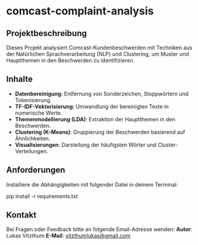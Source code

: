 # comcast-complaint-analysis

## Projektbeschreibung
Dieses Projekt analysiert Comcast-Kundenbeschwerden mit Techniken aus der Natürlichen Sprachverarbeitung (NLP) und Clustering, um Muster und Hauptthemen in den Beschwerden zu identifizieren.

## Inhalte
- **Datenbereinigung**: Entfernung von Sonderzeichen, Stoppwörtern und Tokenisierung.
- **TF-IDF-Vektorisierung**: Umwandlung der bereinigten Texte in numerische Werte.
- **Themenmodellierung (LDA)**: Extraktion der Hauptthemen in den Beschwerden.
- **Clustering (K-Means)**: Gruppierung der Beschwerden basierend auf Ähnlichkeiten.
- **Visualisierungen**: Darstellung der häufigsten Wörter und Cluster-Verteilungen.

## Anforderungen
Installiere die Abhängigkeiten mit folgender Datei in deinem Terminal:

pip install -r requirements.txt

## Kontakt
Bei Fragen oder Feedback bitte an folgende Email-Adresse wenden:
**Autor**: Lukas Vitzthum
**E-Mail**: vitzthumlukas@gmail.com
